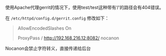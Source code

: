 使用Apache代理gerrit的情况下，使用test/test这种带有‘/’的路径会有404错误。

在 `/etc/httpd/config.d/gerrit.config` 修改如下：

> AllowEncodedSlashes On
> 
> ProxyPass / http://192.168.216.12:8082/ nocanon

Nocanon会禁止字符转义，直接传递给后台
